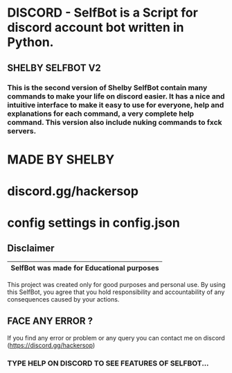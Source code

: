 # DISCORD - SelfBot is a Script for discord account bot written in Python.

## SHELBY SELFBOT V2

### This is the second version of Shelby SelfBot contain many commands to make your life on discord easier. It has a nice and intuitive interface to make it easy to use for everyone, help and explanations for each command, a very complete help command. This version also include nuking commands to fxck servers.

# MADE BY SHELBY

# discord.gg/hackersop

# config settings in config.json

## Disclaimer

|SelfBot was made for Educational purposes|
|-------------------------------------------------|
This project was created only for good purposes and personal use.
By using this SelfBot, you agree that you hold responsibility and accountability of any consequences caused by your actions.

## FACE ANY ERROR ?

If you find any error or problem or any query you can contact me on discord (https://discord.gg/hackersop)

### TYPE HELP ON DISCORD TO SEE FEATURES OF SELFBOT...
